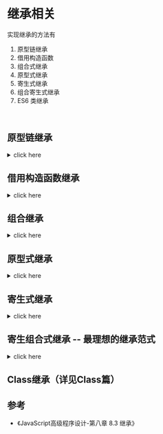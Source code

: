 # 继承相关

实现继承的方法有
1. 原型链继承
2. 借用构造函数
3. 组合式继承
4. 原型式继承
5. 寄生式继承
6. 组合寄生式继承
7. ES6 类继承

<br>





## 原型链继承



<details>
<summary>click here</summary>

**实现方法**：将子类型的prototype 指向 ==超类型的实例==；

这样，子类型就能够访问超类型的所有属性和方法

```javascript
/* 原型链继承 */
/* 实现 */
// 定义超类型构造函数
function Father() {
  this.colors = ["red", "green"];
}

// 定义子类型构造函数
function Son() {}

// 使子类型构造函数的 原型，指向 超类的实例
Son.prototype = new Father(); // 使Son的原型指向Father的实例

/* 使用 */
// 创建子类实例
const instance1 = new Son();
const instance2 = new Son();

console.log(Father.prototype.isPrototypeOf(instance1));
console.log(Father.prototype.isPrototypeOf(instance2));
```

<img src='/images/原型继承流程图.jpeg'>


<br>
<br>


**原型链继承问题1**，包含引用类型值的原型，包含引用类型值的原型属性会被所有实例共享；

在通过原型实现继承时，原型实际上会变成另一个类型的实例，于是，原先的实例属性`(new Father()的属性)`也就变成现在的原型属性`instance1和instance2的原型属性`了

<br>

```javascript
// 修改 instance1 的引用属性值
instance1.colors.push("black");
console.log(instance1.colors); // [ 'red', 'green', 'black' ]
// 发现 instance2的属性值也会随之改变
console.log(instance2.colors); // [ 'red', 'green', 'black' ]
```

<br>

- 这个例子中的Father 构造函数定义了一个colors属性，该属性包含一个数组（引用类型值）。Father的每个实例都会有各自包含各自数组的colors属性；
- 当Son通过原型链继承了Father之后，Son.prototype就变成了Father的一个实例，因此它也拥有一个他自己的colors属性————就跟专门创建了一个 Son.prototype.colors属性一样；
- 但是结果是什么呢？结果是，Son 的所有实例都会共享这一个colors属性。当我们对instance1.colors的修改能够通过 instance2.colors反映出来；

<br>

**原型链继承问题2**：在创建子类型的实例时，不能向超类型的构造函数中传递参数。

准确点讲，是没有办法在不影响所有对象实例的情况下，给 超类型的构造函数传递参数

- 综上，实践中很少会单独使用原型链；




</details>




## 借用构造函数继承


<details>
<summary>click here</summary>
**实现思想**：通过 `call()` 或 `apply()`方法，在（将来）新创建的对象上执行超类型构造函数；

- 我们实际上是在新创建的 `Son` 实例的环境中，**调用了 `Father` 构造函数**；
- 这样一来，就会在 `Son` 对象上执行 `Father` 函数中定义的所有对象初始化代码；
- 结果，每个 `Son` 的实例都会拥有自己的 `colors`属性 的副本了




```javascript

/* 借用构造函数实现继承 */
// 定义超类型构造函数
function Father() {
  this.colors = ["res", "green"];
}

// 定义子类型构造函数
function Son() {
// 当使用new操作符创建 Son的实例的时候
// 1. this指向 Son的实例
// 2. 会在实例上执行一边 超类型构造函数
  Father.call(this);
}

// 使用new操作符，创建Son的实例
const instance1 = new Son();
const instance2 = new Son();

// 修改 instance1 的colors 属性
instance1.colors.push("pink");
instance2.colors        // ["res", "green"]
// 发现 instance2.colors 属性值并未受影响，解决了原型继承时，引用类型所带来的实例共享问题

```

与原型继承相比，借用构造函数有一个很大的优点，可以在子类构造函数中，向超类型构造函数传递参数

```javascript

function Father(name) {
  this.name = name;
}

function Son() {
  // 向父类构造函数传递参数 name
  Father.call(this, "Tom");
  // 为 Son 的实例设置 name 属性
  // 为避免 Father构造函数不会重写此处添加的子类属性，在调用超类型构造函数后添加自定义属性
  this.age = 25;
}

const instance1 = new Son();
console.log(instance1.name);  // ‘Tom’
console.log(instance1.age);   // 25

```


**总结:**

1. 缺点：方法都在函数内部定义，代码复用性差；
2. 优点：
  1. 可向超类型传值；
  2. 可为子类型实例单独定义属性;

综上: 借用构造函数的方法也很少单独使用


</details>




## 组合继承

<details>
<summary>click here</summary>

==结合原型链继承== 和 ==借用构造函数继承==, 发挥二者之长

**实现思路**: 使用原型链实现对 ==原型方法== 的继承，而通过借用构造函数实现对 ==原型属性的继承==


```javascript

/* 组合继承 */
// 代码实现
function Father(name) {
  this.name = name;
  this.colors = ["red", "green"];
}

Father.prototype.sayName = function() {
  console.log(this.name);
};

function Son(name, age) {
  Father.call(this, name);  // ！！！：第二次调用超类型函数
  this.age = age;
}

// 继承方法
Son.prototype = new Father(); // Son 的原型指向 Father的实例，// ！！！：第一次调用超类型函数
Son.prototype.constructor = Son;

Son.prototype.sayAge = function() {
  console.log(this.age);
};



// 测试
const instance1 = new Son("Tom", 24);
instance1.sayName(); // 'Tom'
instance1.sayAge(); // 24
instance1.colors.push("pink");
console.log(instance1.colors); // [ 'red', 'green', 'pink' ]

const instance2 = new Son("Marry", 12);
instance2.sayName(); // 'Marry'
instance2.sayAge(); // 12
instance2.colors.push("black");
console.log(instance2.colors); // [ 'red', 'green', 'black' ]

```

1. 在该例子中，Father 构造函数定义了 ==两个属性==： name和colors, Father的原型定义了一个==方法== sayName().
2. Son 构造函数在调用 Father 构造函数时传入了name 参数，紧接着又定义了自己的属性 age;
3. 然后，将 Father 的实例赋值给 Son 的原型；
4. 然后，又在该新原型上定义了方法 sayAge()
5. 这样一来，就可以让两个不同的 Son 实例，分别拥有自己的属性————包括colros属性，



总结

1. 优点
   1. 结合原型链继承和借用构造函数继承;
   2. 解决原型链继承：实例引用类型属性共享 和 无法向超类型传值;
   3. 解决借用构造函数继承：代码不可复用问题;
   4. 同时，instanceof 和isPrototypeOf() 也能够用于识别基于组合继承创建的对象；
2. 缺点：
   1. 无论什么情况下，都会调用两次超类型函数（详见组合式继承部分）；


综上: 组合式继承也是较常用的继承方法；


</details>



## 原型式继承


<details>
<summary>click here</summary>


**初代版本**： 借助原型可以基于已有的对象创建新对象，同时还不必因此创建自定义类型；
本质上，是对传入的对象执行了一次浅拷贝



```javascript

/* 原型式继承 - 初代版本 */

// 定义一个方法用来处理 被继承对象
function object(o) {
  function F() {}
  F.prototype = o;
  return new F();
}

// 定义 被继承对象
const person = {
  name: "Tom",
  friends: ["Herry", "Merry"]
};

// 通过object方法创建 person 的实例
const instance1 = object(person);
const instance2 = object(person);

// 修改实例1 的引用属性值
instance1.friends.name = "Gua";
instance1.friends.push("cat");

// 实例2 的该属性值也随之改变
console.log(instance2.name); // 'Tom'
console.log(instance2.friends); // [ 'Herry', 'Merry', 'cat' ]
// 说明，实例1，2 的引用类型属性，还是共享的同一个属性值
```



**现代实现方法**：ES5的 Object.create()；

- 该对象接收两个参数：一个用做新对象原型的对象，（可选）一个为新对象定义额外属性的对象；
- 在只想让一个对象与另一个对象保持类似的情况下，使用原型继承即可；
- 不过，请注意，包含引用类型值的属性始终都会共享相应的值；



```javascript

/* 原型式继承 - 现代方法 */

// 创建一个原始对象A
const person = {
  name: "Tom",
  friends: ["Herry", "Merry"]
};

// 创建对象A的实例，并定义实例自己的属性
const instance1 = Object.create(person, {
  sisters: ["hua", "miao"]
});
const instance2 = Object.create(person);

// 修改实例1 的引用属性值
instance1.friends.push("cat");

// 实例2 的该属性值也随之改变
console.log(instance2.friends); // [ 'Herry', 'Merry', 'cat' ]
```


</details>



## 寄生式继承

<details>
<summary>click here</summary>
*实现思路*：创建一个仅用于封装继承过程的函数，在函数内部以某种方式增强对象，最后返回对象；

感觉这种方法没什么优点，实例的引用类型值共享也没解决，函数复用效率也低；

```javascript

/* 寄生式继承 */
// 要被继承的超类型
const person = {
  name: "Tom",
  friends: ["Herry", "Merry"]
};

// 前面的原型式继承函数，该函数并非必须的，任何能够返回新对象的函数都适用于此模式
// 该函数的目的是浅拷贝传入的对象，并返回
function object(o) {
  function F() {}
  F.prototype = o;
  return new F();
}

function createAnother(original) {
  const clone = object(original); // 此处也可以使用Object.create(origial) 方法实现

  // 在拷贝的新对象自定义一些想要的方法
  clone.sayHi = function() {
    console.log("hi");
  };
  return clone;
}

// 这里得到的 `instance1` 和 `instance2` ，即是对person进行浅拷贝，并且自定义了一些方法后的一个对象，与person相比，多了自定的方法而已
const instance1 = createAnother(person);
const instance2 = createAnother(person);
instance1.sayHi();
// 修改实例1 的引用属性值
// 因为是进行的浅拷贝，也就是说，超类型`person`, `instance1`, `instance2`, 都指向同一个内存地址，所以改动一个，另一个的属性值必然会受影响
instance1.friends.push("cat");

instance2.friends; // [ 'Herry', 'Merry', 'cat' ] // 改变了
```

</details>


## 寄生组合式继承 -- 最理想的继承范式




<details>
<summary>click here</summary>
寄生组合式继承，即，通过借用 ==构造函数来继承属性==，通过==原型链的混成形式==来继承方法
不必为了指定子类型的原型而调用超类型的构造函数，我们所需要的无非就是超类型原型的一个副本

**基本思路**：使用寄生式继承来继承超类型的原型，然后再将结果指定给子类型的原型；

寄生组合式继承优点
  1. 高效：仅调用一次超类型构造函数，并且避免了在 Son.prototype上创建不必要的、多余的属性
  2. 原型链不变：
  3. 还能正常使用 `instanceof` 和 `isPrototypeOf()`


```javascript

/* 组合继承 */
// 实现
// 定义超类型构造函数
function Father(name) {
  this.name = name;
  this.colors = ["red", "green"];
}

// 在超类型的原型上定义方法
Father.prototype.sayName = function() {
  console.log(this.name);
};

// 定义子类型构造函数
function Son(name, age) {
+  Father.call(this, name);  // 第二次调用超类型函数
  this.age = age;
}

+ Son.prototype = new Father(); // 第一次调用超类型函数
Son.prototype.constructor = Son;

// 在子类型的原型上添加方法
Son.prototype.sayAge = function() {
  console.log(this.age);
};


// 使用
const instance1 = new Son("Tom", 24); // 调用子类构造函数，
const instance2 = new Son("Marry", 12);

```

**第一次调用超类型函数:** 发生创建 超类构造函数的实例，并将其赋值给 子类的prototype
- Son.prototype 得到两个属性 ：`name` 和`colors`, 他们都是Father的实例属性，只不过现在位于 Son 的原型中

**第二次调用超类型函数发生在:** 当调用 构造函数 `Son` 的时候
- 会再一次调用 构造函数 `Father`, 这次是为新对象创建了实例属性 `name` 和`colors`

<br>

也就是说，有两组 `name` 和`colors` 属性，一组在实例上，一组在 Son原型中，这就是调用两次Father 构造函数的结果

<br>
<br>


**寄生组合继承的基本模式如下：**


**首先**，创建函数 `inheritPrototype`,
该函数创建超类型原型的副本，为副本添加 `constructor` 属性并指向子类型，子类型的原型指向该副本


```javascript
/**
 * @des
 * @param {Object} son 子类型构造函数
 * @param {Object} father 超类型构造函数
 */
function inheritPrototype(son, father) {
  // 1. 创建超类型原型的一个副本
  const prototype = Object.create(father.prototype);
  // 2. 为创建的副本添加 constructor 属性， 从而弥补因重写原型而失去的默认的 constructor 属性
  prototype.constructor = son;
  // 3. 将新创建的对象（即超类型的副本），赋值给子类型的原型
  son.prototype = prototype;
}
```

使用该函数，去替换前面例子中，为子类型原型赋值的语句，完整版如下


```javascript
/* 寄生组合式继承 */
// 1. 定义超类型构造函数
function Father(name) {
  this.name = name;
  this.colors = ["red", "green"];
}

// 2. 在超类型的原型上定义方法
Father.prototype.sayName = function() {
  console.log(this.name);
};

//3.  定义子类型构造函数
function Son(name, age) {
  Father.call(this, name);  // 第二次调用超类型函数
  this.age = age;
}

// 4. (Father.prototype)的副本.constructor => Son;
//                          Son.prototype => Father.prototype的副本
inheritPrototype(Son, Father)

// 5. 在子类型的原型上添加方法
Son.prototype.sayAge = function() {
  console.log(this.age);
};

```

</details>

## Class继承（详见Class篇）


## 参考
- 《JavaScript高级程序设计-第八章 8.3 继承》





<!--
实现思想:

<br>

1. 原型链继承:
   1. 思想: 将 **子类型** 的 `prototype` 指向 **超类型的实例** ;
2. 借用构造函数:
   1. 思想: 通过 `call()` 或 `apply()`方法，在使用new操作符创建子类实例的时候，执行一遍超类型构造函数(⚠️，此时的this是指向实例的) (TO:看new创建函数的过程)
3. 组合式继承:
   1. 思想: 使用原型链实现对 **原型方法** 的继承，而通过借用构造函数实现对 **原型属性的继承**, 从而解决了原型引用属性共享的问题，解决了了构造函数代码复用性差的问题；
4. 原型式继承:
    1. 思想: 对给定的对象执行浅拷贝，并拷贝后的对象上自定义一些方法；
5. 寄生式继承:
   1. 思想: 与原型式继承相比，多了一个步骤 => 定义一个函数，在函数内部对浅拷贝的对象进行方法增强；
6. 组合寄生式继承:
   1. 思想: 与组合继承相比，就是把 `超类型.prototype.constructor = 子类型; 子类型.prototype = 超类型.prototype` 的过程，改为让`超类型的副本`去做;



 -->